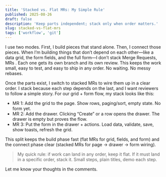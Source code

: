 ```yaml
---
title: 'Stacked vs. Flat MRs: My Simple Rule'
published: 2025-08-26
draft: false
description: 'Keep parts independent; stack only when order matters.'
slug: stacked-vs-flat-mrs
tags: ['workflow', 'git']
---
```


I use two modes. First, I build pieces that stand alone. Then, I connect those pieces. When I’m building things that don’t depend on each other—like a data grid, the form fields, and the full form—I don’t stack Merge Requests, MRs . Each one gets its own branch and its own review. This keeps the work small, easy to test, and easy to ship in any order. No waiting. No messy rebases.

Once the parts exist, I switch to stacked MRs to wire them up in a clear order. I stack because each step depends on the last, and I want reviewers to follow a simple story. For our grid + form flow, my stack looks like this:

- MR 1: Add the grid to the page. Show rows, paging/sort, empty state. No form yet.
- MR 2: Add the drawer. Clicking “Create” or a row opens the drawer. The drawer is empty but proves the flow.
- MR 3: Put the form in the drawer + actions. Load data, validate, save, show toasts, refresh the grid.

This split keeps the build phase fast (flat MRs for grid, fields, and form) and the connect phase clear (stacked MRs for page → drawer → form wiring).

> My quick rule: if work can land in any order, keep it flat. If it must land in a specific order, stack it. Small steps, plain titles, demo each step.

Let me know your thoughts in the comments.
